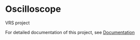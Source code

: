 # Oscilloscope
VRS project

For detailed documentation of this project, see
[Documentation](https://github.com/Jan123544/Oscilloscope/blob/master/Dokumentacia/main.pdf)
